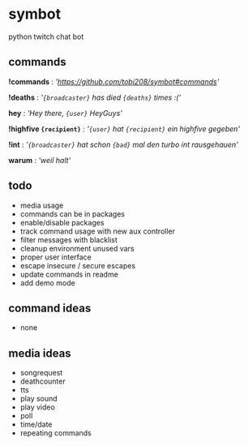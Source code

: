 # symbot
python twitch chat bot

## commands
**!commands** : _'https://github.com/tobi208/symbot#commands'_

**!deaths** : _'`{broadcaster}` has died `{deaths}` times :('_

**hey** : _'Hey there, `{user}` HeyGuys'_

**!highfive `{recipient}`** : _'`{user}` hat `{recipient}` ein highfive gegeben'_

**!int** : _'`{broadcaster}` hat schon `{bad}` mal den turbo int rausgehauen'_

**warum** : _'weil halt'_

## todo
- media usage
- commands can be in packages
- enable/disable packages
- track command usage with new aux controller
- filter messages with blacklist
- cleanup environment unused vars
- proper user interface
- escape insecure / secure escapes
- update commands in readme
- add demo mode

## command ideas
- none

## media ideas
- songrequest
- deathcounter
- tts
- play sound
- play video
- poll
- time/date
- repeating commands